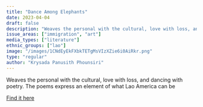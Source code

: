 ```yaml
---
title: "Dance Among Elephants"
date: 2023-04-04
draft: false
description: "Weaves the personal with the cultural, love with loss, and dancing with poetry. The poems express an element of what Lao America can be"
issue_areas: ["immigration", "art"]
media_types: ["literature"]
ethnic_groups: ["lao"]
image: "/images/1CNdEyEkFXbkTETgMsVIzXZie6i0AiRkr.png"
type: "regular"
author: "Krysada Panusith Phounsiri"
---
```


Weaves the personal with the cultural, love with loss, and dancing with poetry. The poems express an element of what Lao America can be

[Find it here]()
